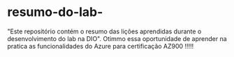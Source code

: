 # resumo-do-lab-
"Este repositório contém o resumo das lições aprendidas durante o desenvolvimento do lab na DIO".
Otimmo essa oportunidade de aprender na pratica as funcionalidades do Azure para certificação AZ900 !!!!!
